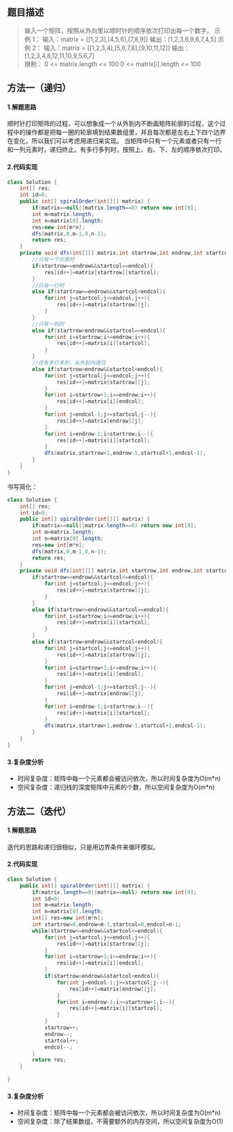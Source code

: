 ## 题目描述
> 输入一个矩阵，按照从外向里以顺时针的顺序依次打印出每一个数字。
> 示例 1：
> 输入：matrix = [[1,2,3],[4,5,6],[7,8,9]] 
> 输出：[1,2,3,6,9,8,7,4,5] 
> 示例 2：
> 输入：matrix = [[1,2,3,4],[5,6,7,8],[9,10,11,12]]
> 输出：[1,2,3,4,8,12,11,10,9,5,6,7]  
> 限制：
> 0 <= matrix.length <= 100 
> 0 <= matrix[i].length <= 100
## 方法一（递归）
#### 1.解题思路
顺时针打印矩阵的过程，可以想象成一个从外到内不断画矩阵轮廓的过程，这个过程中的操作都是把每一圈的轮廓填到结果数组里，并且每次都是左右上下四个边界在变化，所以我们可以考虑用递归来实现。
当矩阵中只有一个元素或者只有一行和一列元素时，递归终止。有多行多列时，按照上、右、下、左的顺序依次打印。
#### 2.代码实现
```java
class Solution {
    int[] res;
    int id=0;
    public int[] spiralOrder(int[][] matrix) {
        if(matrix==null||matrix.length==0) return new int[0];
        int m=matrix.length;
        int n=matrix[0].length;
        res=new int[m*n];
        dfs(matrix,0,m-1,0,n-1);
        return res;
    }
    private void dfs(int[][] matrix,int startrow,int endrow,int startcol,int endcol){
    	//只有一个元素时
        if(startrow==endrow&&startcol==endcol){
            res[id++]=matrix[startrow][startcol];
        }
        //只有一行时
        else if(startrow==endrow&&startcol<endcol){
            for(int j=startcol;j<=endcol;j++){
                res[id++]=matrix[startrow][j];
            }         
        }
        //只有一列时
        else if(startrow<endrow&&startcol==endcol){
            for(int i=startrow;i<=endrow;i++){
                res[id++]=matrix[i][startcol];
            }
        }
        //还有多行多列，从外到内递归
        else if(startrow<endrow&&startcol<endcol){
            for(int j=startcol;j<=endcol;j++){
                res[id++]=matrix[startrow][j];
            }   
            for(int i=startrow+1;i<=endrow;i++){
                res[id++]=matrix[i][endcol];
            }
            for(int j=endcol-1;j>=startcol;j--){
                res[id++]=matrix[endrow][j];
            }
            for(int i=endrow-1;i>startrow;i--){
                res[id++]=matrix[i][startcol];
            }
            dfs(matrix,startrow+1,endrow-1,startcol+1,endcol-1);
        }
    }
}
```

书写简化：

```java
class Solution {
    int[] res;
    int id=0;
    public int[] spiralOrder(int[][] matrix) {
        if(matrix==null||matrix.length==0) return new int[0];
        int m=matrix.length;
        int n=matrix[0].length;
        res=new int[m*n];
        dfs(matrix,0,m-1,0,n-1);
        return res;
    }
    private void dfs(int[][] matrix,int startrow,int endrow,int startcol,int endcol){
        if(startrow==endrow&&startcol<=endcol){
            for(int j=startcol;j<=endcol;j++){
                res[id++]=matrix[startrow][j];
            }         
        }
        else if(startrow<=endrow&&startcol==endcol){
            for(int i=startrow;i<=endrow;i++){
                res[id++]=matrix[i][startcol];
            }
        }
        else if(startrow<endrow&&startcol<endcol){
            for(int j=startcol;j<=endcol;j++){
                res[id++]=matrix[startrow][j];
            }   
            for(int i=startrow+1;i<=endrow;i++){
                res[id++]=matrix[i][endcol];
            }
            for(int j=endcol-1;j>=startcol;j--){
                res[id++]=matrix[endrow][j];
            }
            for(int i=endrow-1;i>startrow;i--){
                res[id++]=matrix[i][startcol];
            }
            dfs(matrix,startrow+1,endrow-1,startcol+1,endcol-1);
        }
    }
}
```
#### 3.复杂度分析
 - 时间复杂度：矩阵中每一个元素都会被访问依次，所以时间复杂度为O(m\*n)
 - 空间复杂度：递归栈的深度矩阵中元素的个数，所以空间复杂度为O(m\*n)

## 方法二（迭代）
#### 1.解题思路
迭代的思路和递归很相似，只是用边界条件来循环模拟。
#### 2.代码实现
```java
class Solution {
    public int[] spiralOrder(int[][] matrix) {
        if(matrix.length==0||matrix==null) return new int[0];
        int id=0;
        int m=matrix.length;
        int n=matrix[0].length;
        int[] res=new int[m*n];
        int startrow=0,endrow=m-1,startcol=0,endcol=n-1;
        while(startrow<=endrow&&startcol<=endcol){           
            for(int j=startcol;j<=endcol;j++){
                res[id++]=matrix[startrow][j];
            }
            for(int i=startrow+1;i<=endrow;i++){
                res[id++]=matrix[i][endcol];
            }
            if(startrow<endrow&&startcol<endcol){
                for(int j=endcol-1;j>=startcol;j--){
                    res[id++]=matrix[endrow][j];
                }
                for(int i=endrow-1;i>=startrow+1;i--){
                    res[id++]=matrix[i][startcol];
                }
            }           
            startrow++;
            endrow--;
            startcol++;
            endcol--;                  
        }
        return res;
    }
    
}
```

#### 3.复杂度分析
 - 时间复杂度：矩阵中每一个元素都会被访问依次，所以时间复杂度为O(m\*n)
 - 空间复杂度：除了结果数组，不需要额外的内存空间，所以空间复杂度为O(1)
